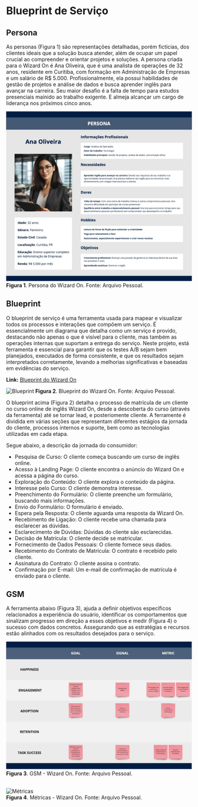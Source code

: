 # Blueprint de Serviço

## Persona

As personas (Figura 1) são representações detalhadas, porém fictícias, dos clientes ideais que a solução busca atender, além de ocupar um papel crucial ao compreender e orientar projetos e soluções. A persona criada para o Wizard On é Ana Oliveira, que é uma analista de operações de 32 anos, residente em Curitiba, com formação em Administração de Empresas e um salário de R$ 5.000. Profissionalmente, ela possui habilidades de gestão de projetos e análise de dados e busca aprender inglês para avançar na carreira. Seu maior desafio é a falta de tempo para estudos presenciais mainido ao trabalho exigente. E almeja alcançar um cargo de liderança nos próximos cinco anos.

![Persona](https://github.com/InteliProjects/2024-1B-T04-SI10-G01/blob/main/assets/imagens/Persona.jpeg)
**Figura 1**. Persona do Wizard On. Fonte: Arquivo Pessoal.
<br>

## Blueprint

O blueprint de serviço é uma ferramenta usada para mapear e visualizar todos os processos e interações que compõem um serviço. É essencialmente um diagrama que detalha como um serviço é provido, destacando não apenas o que é visível para o cliente, mas também as operações internas que suportam a entrega do serviço. Neste projeto, está ferramenta é essencial para garantir que os testes A/B sejam bem planejados, executados de forma consistente, e que os resultados sejam interpretados corretamente, levando a melhorias significativas e baseadas em evidências do serviço.

**Link:** [Blueprint do Wizard On](https://miro.com/welcomeonboard/a0pYaVdMU1F0a1FJWkFtRWdJVWdhTmlIMVN4czlOYXppMW9FNlRYbnpuSXliQWFDaXY3OWlLaXVGRnpsMzI1U3wzNDU4NzY0NTg3MjI2NjAzOTgzfDI=?share_link_id=296309086048)

![Blueprint](https://github.com/InteliProjects/2024-1B-T04-SI10-G01/blob/main/assets/imagens/Blueprint%20de%20Servi%C3%A7o.jpeg)
**Figura 2**. Blueprint do Wizard On. Fonte: Arquivo Pessoal.
<br>


O blueprint acima (Figura 2) detalha o processo de matrícula de um cliente no curso online de inglês Wizard On, desde a descoberta do curso (através da ferramenta) até se tornar lead, e posteriomente cliente. A ferramente é dividida em várias seções que representam diferentes estágios da jornada do cliente, processos internos e suporte, bem como as tecnologias utilizadas em cada etapa.

Segue abaixo, a descrição da jornada do consumidor:
- Pesquisa de Curso: O cliente começa buscando um curso de inglês online.
- Acesso à Landing Page: O cliente encontra o anúncio do Wizard On e acessa a página do curso.
- Exploração do Conteúdo: O cliente explora o conteúdo da página.
- Interesse pelo Curso: O cliente demonstra interesse.
- Preenchimento do Formulário: O cliente preenche um formulário, buscando mais informações.
- Envio do Formulário: O formulário é enviado.
- Espera pela Resposta: O cliente aguarda uma resposta da Wizard On.
- Recebimento de Ligação: O cliente recebe uma chamada para esclarecer as dúvidas.
- Esclarecimento de Dúvidas: Dúvidas do cliente são esclarecidas.
- Decisão de Matrícula: O cliente decide se matricular.
- Fornecimento de Dados Pessoais: O cliente fornece seus dados.
- Recebimento do Contrato de Matrícula: O contrato é recebido pelo cliente.
- Assinatura do Contrato: O cliente assina o contrato.
- Confirmação por E-mail: Um e-mail de confirmação de matrícula é enviado para o cliente.

## GSM

A ferramenta abaixo (Figura 3), ajuda a definir objetivos específicos relacionados a experiência do usuário, identificar os comportamentos que sinalizam progresso em direção a esses objetivos e medir (Figura 4) o sucesso com dados concretos. Assegurando que as estratégias e recursos estão alinhados com os resultados desejados para o serviço.

![GSM](https://github.com/InteliProjects/2024-1B-T04-SI10-G01/blob/main/assets/imagens/GSM.jpeg)
<br>
**Figura 3**. GSM - Wizard On. Fonte: Arquivo Pessoal.
<br>
<br>

![Métricas](https://github.com/InteliProjects/2024-1B-T04-SI10-G01/blob/main/assets/imagens/M%C3%A9tricas.jpeg)
<br>
**Figura 4**. Métricas - Wizard On. Fonte: Arquivo Pessoal.
